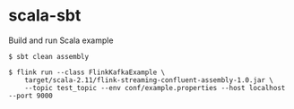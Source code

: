 # scala-sbt
Build and run Scala example

	$ sbt clean assembly
	
	$ flink run --class FlinkKafkaExample \
		target/scala-2.11/flink-streaming-confluent-assembly-1.0.jar \
		--topic test_topic --env conf/example.properties --host localhost --port 9000